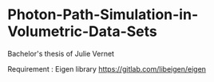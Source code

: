 # Photon-Path-Simulation-in-Volumetric-Data-Sets
Bachelor's thesis of Julie Vernet

Requirement : Eigen library https://gitlab.com/libeigen/eigen
